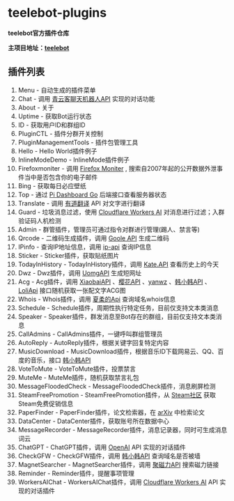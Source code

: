 # teelebot-plugins

**teelebot官方插件仓库**

**主项目地址：**[**teelebot**](https://github.com/plutobell/teelebot)

## 插件列表

1. Menu - 自动生成的插件菜单
2. Chat - 调用 [青云客聊天机器人API](http://api.qingyunke.com/) 实现的对话功能
3. About - 关于
4. Uptime - 获取Bot运行状态
5. ID - 获取用户ID和群组ID
6. PluginCTL - 插件分群开关控制
7. PluginManagementTools - 插件包管理工具
8. Hello - Hello World插件例子
9. InlineModeDemo - InlineMode插件例子
10. Firefoxmoniter - 调用 [Firefox Moniter](https://monitor.firefox.com/) , 搜索自2007年起的公开数据外泄事件当中是否包含你的电子邮件
11. Bing -  获取每日必应壁纸
12. Top - 通过 [Pi Dashboard Go](https://github.com/plutobell/pi-dashboard-go) 后端接口查看服务器状态
13. Translate - 调用 [有道翻译](http://fanyi.youdao.com/) API 对文字进行翻译
14. Guard - 垃圾消息过滤，使用 [Cloudflare Workers AI](https://developers.cloudflare.com/workers-ai/) 对消息进行过滤；入群验证码人机检测
15. Admin - 群管插件，管理员可通过指令对群进行管理(踢人、禁言等)
16. Qrcode - 二维码生成插件，调用 [Goole API](https://google.com) 生成二维码
17. IPinfo - 查询IP地址信息，调用 [ip-api](https://ip-api.com/) 查询IP信息
18. Sticker - Sticker插件，获取贴纸图片
19. TodayInHistory - TodayInHistory插件，调用 [Kate.API](https://api.66mz8.com/) 查看历史上的今天
20. Dwz - Dwz插件，调用 [UomgAPI](http://api.uomg.com/) 生成短网址
21. Acg - Acg插件，调用 [XiaobaiAPI](https://api.xiaobaibk.com/) 、[樱花API](http://www.dmoe.cc/) 、[yanwz](https://acg.yanwz.cn/) 、[韩小韩API](https://api.vvhan.com/) 、[LoliApi](https://www.loliapi.com/) 接口随机获取一张配文字ACG图
22. Whois - Whois插件，调用 [夏柔的Api](https://api.aa1.cn/) 查询域名whois信息
23. Schedule - Schedule插件，周期性执行特定任务，目前仅支持文本类消息
24. Speaker - Speaker插件，群发消息至Bot存在的群组，目前仅支持文本类消息
25. CallAdmins - CallAdmins插件，一键呼叫群组管理员
26. AutoReply - AutoReply插件，根据关键字回复特定内容
27. MusicDownload - MusicDownload插件，根据音乐ID下载网易云、QQ、百度的音乐，接口 [韩小韩API](https://api.vvhan.com/)
28. VoteToMute - VoteToMute插件，投票禁言
29. MuteMe - MuteMe插件，随机获取禁言礼包
30. MessageFloodedCheck - MessageFloodedCheck插件，消息刷屏检测
31. SteamFreePromotion - SteamFreePromotion插件，从 [Steam社区](https://steamcommunity.com/groups/freegamesinfoo) 获取Steam免费促销信息
32. PaperFinder - PaperFinder插件，论文检索器，在 [arXiv](https://arxiv.org) 中检索论文
33. DataCenter - DataCenter插件，获取账号所在数据中心
34. MessageRecorder - MessageRecorder插件，消息记录器，同时可生成消息词云
35. ChatGPT - ChatGPT插件，调用 [OpenAI](https://openai.com/) API 实现的对话插件
36. CheckGFW - CheckGFW插件，调用 [韩小韩API](https://api.vvhan.com/) 查询域名是否被墙
37. MagnetSearcher - MagnetSearcher插件，调用 [聚磁力API](https://www.jucili.com/) 搜索磁力链接
38. Reminder - Reminder插件，提醒事项管理
39. WorkersAIChat - WorkersAIChat插件，调用 [Cloudflare Workers AI](https://developers.cloudflare.com/workers-ai/) API 实现的对话插件
